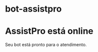 # bot-assistpro<!DOCTYPE html>
<html lang="pt-BR">
<head>
  <meta charset="UTF-8">
  <title>AssistPro</title>
</head>
<body>
  <h1>AssistPro está online</h1>
  <p>Seu bot está pronto para o atendimento.</p>
</body>
</html>
